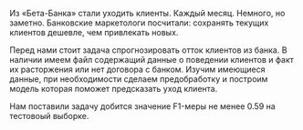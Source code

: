 Из «Бета-Банка» стали уходить клиенты. Каждый месяц. Немного, но заметно. Банковские маркетологи посчитали: сохранять текущих клиентов дешевле, чем привлекать новых.

Перед нами стоит задача спрогнозировать отток клиентов из банка. В наличии имеем файл содержащий данные о поведении клиентов и факт их расторжения или нет договора с банком. Изучим имеющиеся данные, при необходимости сделаем предобработку и построим модель которая поможет предсказать уход клиента.

Нам поставили задачу добится значение F1-меры не менее 0.59 на тестовоый выборке.